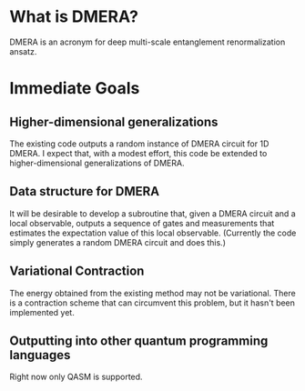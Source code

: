 # What is DMERA?

DMERA is an acronym for deep multi-scale entanglement renormalization ansatz. 

# Immediate Goals
## Higher-dimensional generalizations
The existing code outputs a random instance of DMERA circuit for 1D DMERA. I expect that, with a modest effort, this code be extended to higher-dimensional generalizations of DMERA.

## Data structure for DMERA
It will be desirable to develop a subroutine that, given a DMERA circuit and a local observable, outputs a sequence of gates and measurements that estimates the expectation value of this local observable. (Currently the code simply generates a random DMERA circuit and does this.)

## Variational Contraction
The energy obtained from the existing method may not be variational. There is a contraction scheme that can circumvent this problem, but it hasn't been implemented yet.

## Outputting into other quantum programming languages
Right now only QASM is supported. 